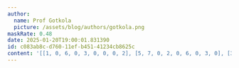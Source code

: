```yaml
---
author:
  name: Prof Gotkola
  picture: /assets/blog/authors/gotkola.png
maskRate: 0.48
date: 2025-01-20T19:00:01.831390
id: c083ab8c-d760-11ef-b451-41234cb8625c
content: '[[1, 0, 6, 0, 3, 0, 0, 0, 2], [5, 7, 0, 2, 0, 6, 0, 3, 0], [3, 0, 4, 9, 0, 7, 0, 5, 0], [4, 1, 7, 0, 0, 2, 6, 0, 0], [6, 0, 5, 0, 0, 3, 1, 2, 8], [8, 0, 0, 6, 9, 0, 5, 4, 0], [0, 4, 0, 0, 0, 8, 0, 0, 5], [2, 6, 0, 7, 0, 5, 0, 1, 0], [0, 5, 0, 1, 6, 9, 0, 0, 4]]'
---
```

